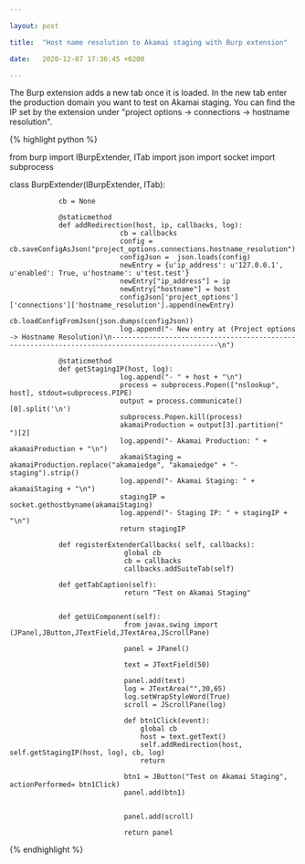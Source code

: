 ```yaml
---

layout: post

title:  "Host name resolution to Akamai staging with Burp extension"

date:   2020-12-07 17:36:45 +0200

---
```


The Burp extension adds a new tab once it is loaded. In the new tab enter the production domain you want to test on Akamai staging. You can find the IP set by the extension under "project options -> connections -> hostname resolution".



{% highlight python %}

from burp import IBurpExtender, ITab
import json
import socket
import subprocess


class BurpExtender(IBurpExtender, ITab):

                cb = None
                
                @staticmethod
                def addRedirection(host, ip, callbacks, log):
                               cb = callbacks
                               config = cb.saveConfigAsJson("project_options.connections.hostname_resolution")
                               configJson =  json.loads(config)
                               newEntry = {u'ip_address': u'127.0.0.1', u'enabled': True, u'hostname': u'test.test'}
                               newEntry["ip_address"] = ip
                               newEntry["hostname"] = host
                               configJson['project_options']['connections']['hostname_resolution'].append(newEntry)
                               cb.loadConfigFromJson(json.dumps(configJson))
                               log.append("- New entry at (Project options -> Hostname Resolution)\n------------------------------------------------------------------------------------------------\n")
                
                @staticmethod
                def getStagingIP(host, log):
                               log.append("- " + host + "\n")
                               process = subprocess.Popen(["nslookup", host], stdout=subprocess.PIPE)
                               output = process.communicate()[0].split('\n')
                               subprocess.Popen.kill(process)
                               akamaiProduction = output[3].partition("    ")[2]
                               log.append("- Akamai Production: " + akamaiProduction + "\n")
                               akamaiStaging =  akamaiProduction.replace("akamaiedge", "akamaiedge" + "-staging").strip()
                               log.append("- Akamai Staging: " + akamaiStaging + "\n")
                               stagingIP = socket.gethostbyname(akamaiStaging)
                               log.append("- Staging IP: " + stagingIP + "\n")
                               return stagingIP 
                
                def registerExtenderCallbacks( self, callbacks):
                                global cb
                                cb = callbacks
                                callbacks.addSuiteTab(self) 
                                
                def getTabCaption(self):
                                return "Test on Akamai Staging"
                
           
                def getUiComponent(self):
                                from javax.swing import (JPanel,JButton,JTextField,JTextArea,JScrollPane)
                                
                                panel = JPanel()

                                text = JTextField(50)

                                panel.add(text) 
                                log = JTextArea("",30,65)
                                log.setWrapStyleWord(True)
                                scroll = JScrollPane(log)

                                def btn1Click(event):
                                    global cb
                                    host = text.getText()
                                    self.addRedirection(host, self.getStagingIP(host, log), cb, log)
                                    return
                                    
                                btn1 = JButton("Test on Akamai Staging", actionPerformed= btn1Click)
                                panel.add(btn1)

                
                                panel.add(scroll)

                                return panel

{% endhighlight %}

